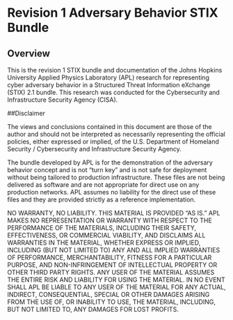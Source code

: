 # Revision 1 Adversary Behavior STIX Bundle

## Overview
This is the revision 1 STIX bundle and documentation of the Johns Hopkins University Applied Physics Laboratory (APL) research for representing cyber adversary behavior in a Structured Threat Information eXchange (STIX) 2.1 bundle. This research was conducted for the Cybersecurity and Infrastructure Security Agency (CISA). 

##Disclaimer

The views and conclusions contained in this document are those of the author and should not be interpreted as necessarily representing the official policies, either expressed or implied, of the U.S. Department of Homeland Security / Cybersecurity and Infrastructure Security Agency.

The bundle developed by APL is for the demonstration of the adversary behavior concept and is not “turn key” and is not safe for deployment without being tailored to production infrastructure. These files are not being delivered as software and are not appropriate for direct use on any production networks. APL assumes no liability for the direct use of these files and they are provided strictly as a reference implementation. 

NO WARRANTY, NO LIABILITY. THIS MATERIAL IS PROVIDED “AS IS.” APL MAKES NO REPRESENTATION OR WARRANTY WITH RESPECT TO THE PERFORMANCE OF THE MATERIALS, INCLUDING
THEIR SAFETY, EFFECTIVENESS, OR COMMERCIAL VIABILITY, AND DISCLAIMS ALL WARRANTIES IN THE MATERIAL, WHETHER EXPRESS OR IMPLIED, INCLUDING (BUT NOT LIMITED TO) ANY AND ALL IMPLIED WARRANTIES OF PERFORMANCE, MERCHANTABILITY, FITNESS FOR A PARTICULAR PURPOSE, AND NON-INFRINGEMENT OF INTELLECTUAL PROPERTY OR OTHER THIRD PARTY RIGHTS. ANY USER OF THE MATERIAL ASSUMES THE ENTIRE RISK AND LIABILITY FOR USING THE MATERIAL. IN NO EVENT SHALL APL BE LIABLE TO ANY USER OF THE MATERIAL FOR ANY ACTUAL, INDIRECT, CONSEQUENTIAL, SPECIAL OR OTHER DAMAGES ARISING FROM THE USE OF, OR INABILITY TO USE, THE MATERIAL, INCLUDING, BUT NOT LIMITED TO, ANY DAMAGES FOR LOST PROFITS.
